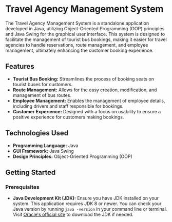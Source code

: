 # Travel Agency Management System

The Travel Agency Management System is a standalone application developed in Java, utilizing Object-Oriented Programming (OOP) principles and Java Swing for the graphical user interface. This system is designed to facilitate the management of tourist bus bookings, making it easier for travel agencies to handle reservations, route management, and employee management, ultimately enhancing the customer booking experience.

## Features

- **Tourist Bus Booking:** Streamlines the process of booking seats on tourist buses for customers.
- **Route Management:** Allows for the easy creation, modification, and management of bus routes.
- **Employee Management:** Enables the management of employee details, including drivers and staff responsible for bookings.
- **Customer Experience:** Designed with a focus on usability to ensure a positive experience for customers making bookings.

## Technologies Used

- **Programming Language:** Java
- **GUI Framework:** Java Swing
- **Design Principles:** Object-Oriented Programming (OOP)

## Getting Started

### Prerequisites

- **Java Development Kit (JDK):** Ensure you have JDK installed on your system. This application requires JDK 8 or newer. You can check your Java version by running `java -version` in your command line or terminal. Visit [Oracle's official site](https://www.oracle.com/java/technologies/javase-jdk11-downloads.html) to download the JDK if needed.


